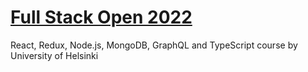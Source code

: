 # [Full Stack Open 2022](https://fullstackopen.com/en/)

React, Redux, Node.js, MongoDB, GraphQL and TypeScript course by University of Helsinki

